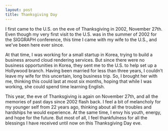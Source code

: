 ```yaml
---
layout: post
title: Thanksgiving Day
---
```


I first came to the U.S. on the eve of Thanksgiving in 2002, November 27th. Even though my very first visit to the U.S. was in the summer of 2002 for the SIGGRAPH conference, this time I came with my wife to the U.S., and we've been here ever since.

At that time, I was working for a small startup in Korea, trying to build a business around cloud rendering services. But since there were no business opportunities in Korea, they sent me to the U.S. to help set up a Hollywood branch. Having been married for less than three years, I couldn’t leave my wife for this uncertain, long business trip. So, I brought her with me, thinking this could last at most six months, hoping that while I was working, she could spend time learning English.

This year, the eve of Thanksgiving is again on November 27th, and all the memories of past days since 2002 flash back. I feel a bit of melancholy for my younger self from 22 years ago, thinking about all the troubles and hardships he would experience. At the same time, I envy his youth, energy, and hope for the future. But most of all, I feel thankfulness for all the blessings I have received until now on this Thanksgiving Day eve.